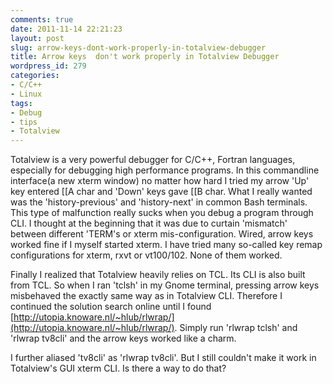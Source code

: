 ```yaml
---
comments: true
date: 2011-11-14 22:21:23
layout: post
slug: arrow-keys-dont-work-properly-in-totalview-debugger
title: Arrow keys  don't work properly in Totalview Debugger
wordpress_id: 279
categories:
- C/C++
- Linux
tags:
- Debug
- tips
- Totalview
---
```


Totalview is a very powerful debugger for C/C++, Fortran languages, especially for debugging high performance programs. In this commandline interface(a new xterm window) no matter how hard I tried my arrow 'Up' key entered [[A char and 'Down' keys gave [[B char. What I really wanted was the 'history-previous' and 'history-next' in common Bash terminals. This type of malfunction really sucks when you debug a program through CLI. I thought at the beginning that it was due to curtain 'mismatch' between different 'TERM's or xterm mis-configuration. Wired, arrow keys worked fine if I myself started xterm. I have tried many so-called key remap configurations for xterm, rxvt or vt100/102. None of them worked.

Finally I realized that Totalview heavily relies on TCL. Its CLI is also built from TCL. So when I ran 'tclsh' in my Gnome terminal, pressing arrow keys misbehaved the exactly same way as in Totalview CLI. Therefore I continued the solution search online until I found [http://utopia.knoware.nl/~hlub/rlwrap/](http://utopia.knoware.nl/~hlub/rlwrap/). Simply run 'rlwrap tclsh' and 'rlwrap tv8cli' and the arrow keys worked like a charm.

I further aliased 'tv8cli' as 'rlwrap tv8cli'. But I still couldn't make it work in Totalview's GUI xterm CLI. Is there a way to do that?
